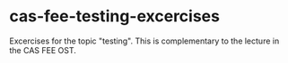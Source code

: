 # cas-fee-testing-excercises
Excercises for the topic "testing". This is complementary to the lecture in the CAS FEE OST.
